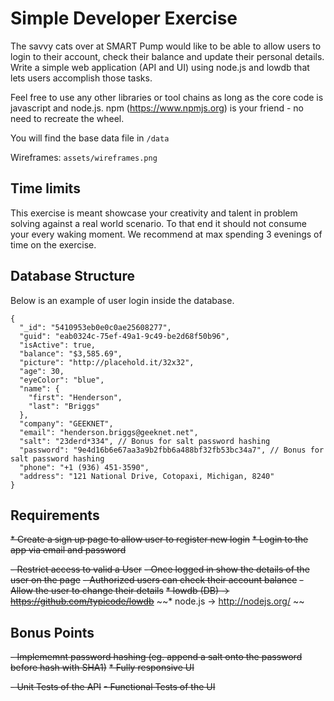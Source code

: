  # Simple Developer Exercise

The savvy cats over at SMART Pump would like to be able to allow users to login to their account, check their balance and update their personal details. Write a simple web application (API and UI) using node.js and lowdb that lets users accomplish those tasks.

Feel free to use any other libraries or tool chains as long as the core code is javascript and node.js. npm (https://www.npmjs.org) is your friend - no need to recreate the wheel.

You will find the base data file in `/data`

Wireframes: `assets/wireframes.png`

## Time limits

This exercise is meant showcase your creativity and talent in problem solving against a real world scenario. To that end it should not consume your every waking moment. We recommend at max spending 3 evenings of time on the exercise.

## Database Structure

Below is an example of user login inside the database.

```
{
  "_id": "5410953eb0e0c0ae25608277",
  "guid": "eab0324c-75ef-49a1-9c49-be2d68f50b96",
  "isActive": true,
  "balance": "$3,585.69",
  "picture": "http://placehold.it/32x32",
  "age": 30,
  "eyeColor": "blue",
  "name": {
	"first": "Henderson",
	"last": "Briggs"
  },
  "company": "GEEKNET",
  "email": "henderson.briggs@geeknet.net",
  "salt": "23derd*334", // Bonus for salt password hashing
  "password": "9e4d16b6e67aa3a9b2fbb6a488bf32fb53bc34a7", // Bonus for salt password hashing
  "phone": "+1 (936) 451-3590",
  "address": "121 National Drive, Cotopaxi, Michigan, 8240"
}
```

## Requirements

~~\* Create a sign up page to allow user to register new login~~
~~\* Login to the app via email and password~~

~~- Restrict access to valid a User~~
~~- Once logged in show the details of the user on the page~~
~~- Authorized users can check their account balance~~
~~- Allow the user to change their details~~
~~\* lowdb (DB) -> https://github.com/typicode/lowdb~~
~~\* node.js -> http://nodejs.org/ ~~

## Bonus Points

~~- Implememnt password hashing (eg. append a salt onto the password before hash with SHA1)~~
~~\* Fully responsive UI~~

~~- Unit Tests of the API~~
~~- Functional Tests of the UI~~
